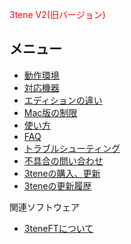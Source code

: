 <font color="red">3tene V2(旧バージョン)</font>
## メニュー

- [動作環境](#required.md)
- [対応機器](#equipment.md)
- [エディションの違い](#edition.md)
- [Mac版の制限](#mac.md)
- [使い方](#function.md)
- [FAQ](#faq.md)
- [トラブルシューティング](#troubleshooting.md)
- [不具合の問い合わせ](#inquiry.md)
- [3teneの購入、更新](#buy3tene.md)
- [3teneの更新履歴](#history.md)

関連ソフトウェア
- [3teneFTについて](#About3teneFT.md)

